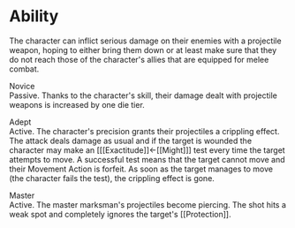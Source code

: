 # Ability
The character can inflict serious damage on their enemies with a projectile weapon, hoping to either bring them down or at least make sure that they do not reach those of the character's allies that are equipped for melee combat.

Novice<br>Passive. Thanks to the character's skill, their damage dealt with projectile weapons is increased by one die tier.

Adept<br>Active. The character's precision grants their projectiles a crippling effect. The attack deals damage as usual and if the target is wounded the character may make an \[[[Exactitude]]←[[Might]]\] test every time the target attempts to move. A successful test means that the target cannot move and their Movement Action is forfeit. As soon as the target manages to move (the character fails the test), the crippling effect is gone.

Master<br>Active. The master marksman's projectiles become piercing. The shot hits a weak spot and completely ignores the target's [[Protection]].